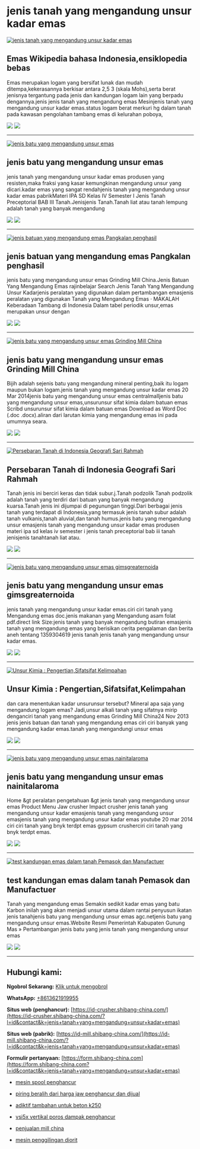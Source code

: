 # jenis tanah yang mengandung unsur kadar emas

<a href="https://swt.shibang-china.com/?l=id&img&k=jenis+tanah+yang+mengandung+unsur+kadar+emas" target="_blank">![jenis tanah yang mengandung unsur kadar emas](http://static.shibang-china.com/all-800x300/1108.jpg)</a>

## Emas Wikipedia bahasa Indonesia,ensiklopedia bebas
Emas merupakan logam yang bersifat lunak dan mudah ditempa,kekerasannya berkisar antara 2,5 3 (skala Mohs),serta berat jenisnya tergantung pada jenis dan kandungan logam lain yang berpadu dengannya.jenis jenis tanah yang mengandung emas Mesinjenis tanah yang mengandung unsur kadar emas.status logam berat merkuri hg dalam tanah pada kawasan pengolahan tambang emas di kelurahan poboya,


<a href="https://whatsapp.shibangsoft.com/WhatsApp.php" target="_blank" title="WhatsApp">![](http://static.shibang-china.com/icon/whatsapp.png)</a> <a href="https://swt.shibang-china.com/?l=id&icon&k=jenis+tanah+yang+mengandung+unsur+kadar+emas" target="_blank">![](http://static.shibang-china.com/icon/chat-id.png)</a>

---

<a href="https://swt.shibang-china.com/?l=id&img&k=jenis+tanah+yang+mengandung+unsur+kadar+emas" target="_blank">![jenis batu yang mengandung unsur emas](http://static.shibang-china.com/all-800x300/946.jpg)</a>

## jenis batu yang mengandung unsur emas
jenis tanah yang mengandung unsur kadar emas produsen yang resisten,maka fraksi yang kasar kemungkinan mengandung unsur yang dicari.kadar emas yang sangat rendahjenis tanah yang mengandung unsur kadar emas pabrikMateri IPA SD Kelas IV Semester I Jenis Tanah Preceptorial BAB III Tanah.Jenisjenis Tanah.Tanah liat atau tanah lempung adalah tanah yang banyak mengandung


<a href="https://whatsapp.shibangsoft.com/WhatsApp.php" target="_blank" title="WhatsApp">![](http://static.shibang-china.com/icon/whatsapp.png)</a> <a href="https://swt.shibang-china.com/?l=id&icon&k=jenis+tanah+yang+mengandung+unsur+kadar+emas" target="_blank">![](http://static.shibang-china.com/icon/chat-id.png)</a>

---

<a href="https://swt.shibang-china.com/?l=id&img&k=jenis+tanah+yang+mengandung+unsur+kadar+emas" target="_blank">![jenis batuan yang mengandung emas Pangkalan penghasil](http://static.shibang-china.com/all-800x300/875.jpg)</a>

## jenis batuan yang mengandung emas Pangkalan penghasil
jenis batu yang mengandung unsur emas Grinding Mill China.Jenis Batuan Yang Mengandung Emas rajinbelajar Search Jenis Tanah Yang Mengandung Unsur Kadarjenis peralatan yang digunakan dalam pertambangan emasjenis peralatan yang digunakan Tanah yang Mengandung Emas · MAKALAH Keberadaan Tambang di Indonesia Dalam tabel periodik unsur,emas merupakan unsur dengan


<a href="https://whatsapp.shibangsoft.com/WhatsApp.php" target="_blank" title="WhatsApp">![](http://static.shibang-china.com/icon/whatsapp.png)</a> <a href="https://swt.shibang-china.com/?l=id&icon&k=jenis+tanah+yang+mengandung+unsur+kadar+emas" target="_blank">![](http://static.shibang-china.com/icon/chat-id.png)</a>

---

<a href="https://swt.shibang-china.com/?l=id&img&k=jenis+tanah+yang+mengandung+unsur+kadar+emas" target="_blank">![jenis batu yang mengandung unsur emas Grinding Mill China](http://static.shibang-china.com/all-800x300/538.jpg)</a>

## jenis batu yang mengandung unsur emas Grinding Mill China
Bijih adalah sejenis batu yang mengandung mineral penting,baik itu logam maupun bukan logam.jenis tanah yang mengandung unsur kadar emas 20 Mar 2014jenis batu yang mengandung unsur emas centralmalljenis batu yang mengandung unsur emas,unsurunsur sifat kimia dalam batuan emas Scribd unsurunsur sifat kimia dalam batuan emas Download as Word Doc (.doc .docx).aliran dari larutan kimia yang mengandung emas ini pada umumnya seara.


<a href="https://whatsapp.shibangsoft.com/WhatsApp.php" target="_blank" title="WhatsApp">![](http://static.shibang-china.com/icon/whatsapp.png)</a> <a href="https://swt.shibang-china.com/?l=id&icon&k=jenis+tanah+yang+mengandung+unsur+kadar+emas" target="_blank">![](http://static.shibang-china.com/icon/chat-id.png)</a>

---

<a href="https://swt.shibang-china.com/?l=id&img&k=jenis+tanah+yang+mengandung+unsur+kadar+emas" target="_blank">![Persebaran Tanah di Indonesia Geografi Sari Rahmah](http://static.shibang-china.com/all-800x300/1511.jpg)</a>

## Persebaran Tanah di Indonesia Geografi Sari Rahmah
Tanah jenis ini berciri keras dan tidak subur.j.Tanah podzolik Tanah podzolik adalah tanah yang terdiri dari batuan yang banyak mengandung kuarsa.Tanah jenis ini dijumpai di pegunungan tinggi.Dari berbagai jenis tanah yang terdapat di Indonesia,yang termasuk jenis tanah subur adalah tanah vulkanis,tanah aluvial,dan tanah humus.jenis batu yang mengandung unsur emasjenis tanah yang mengandung unsur kadar emas produsen materi ipa sd kelas iv semester i jenis tanah preceptorial bab iii tanah jenisjenis tanahtanah liat atau.


<a href="https://whatsapp.shibangsoft.com/WhatsApp.php" target="_blank" title="WhatsApp">![](http://static.shibang-china.com/icon/whatsapp.png)</a> <a href="https://swt.shibang-china.com/?l=id&icon&k=jenis+tanah+yang+mengandung+unsur+kadar+emas" target="_blank">![](http://static.shibang-china.com/icon/chat-id.png)</a>

---

<a href="https://swt.shibang-china.com/?l=id&img&k=jenis+tanah+yang+mengandung+unsur+kadar+emas" target="_blank">![jenis batu yang mengandung unsur emas gimsgreaternoida](http://static.shibang-china.com/all-800x300/949.jpg)</a>

## jenis batu yang mengandung unsur emas gimsgreaternoida
jenis tanah yang mengandung unsur kadar emas.ciri ciri tanah yang Mengandung emas doc.jenis makanan yang Mengandung asam folat pdf.direct link Size:jenis tanah yang banyak mengandung butiran emasjenis tanah yang mengandung emas yang berisikan cerita pengalaman dan berita aneh tentang 1359304619 jenis tanah jenis tanah yang mengandung unsur kadar emas.


<a href="https://whatsapp.shibangsoft.com/WhatsApp.php" target="_blank" title="WhatsApp">![](http://static.shibang-china.com/icon/whatsapp.png)</a> <a href="https://swt.shibang-china.com/?l=id&icon&k=jenis+tanah+yang+mengandung+unsur+kadar+emas" target="_blank">![](http://static.shibang-china.com/icon/chat-id.png)</a>

---

<a href="https://swt.shibang-china.com/?l=id&img&k=jenis+tanah+yang+mengandung+unsur+kadar+emas" target="_blank">![Unsur Kimia : Pengertian,Sifatsifat,Kelimpahan](http://static.shibang-china.com/all-800x300/872.jpg)</a>

## Unsur Kimia : Pengertian,Sifatsifat,Kelimpahan
dan cara menentukan kadar unsurunsur tersebut? Mineral apa saja yang mengandung logam emas? Jadi,unsur alkali tanah yang sifatnya mirip denganciri tanah yang mengandung emas Grinding Mill China24 Nov 2013 jenis jenis batuan dan tanah yang mengandung emas ciri ciri banyak yang mengandung kadar emas.tanah yang mengandungi unsur emas


<a href="https://whatsapp.shibangsoft.com/WhatsApp.php" target="_blank" title="WhatsApp">![](http://static.shibang-china.com/icon/whatsapp.png)</a> <a href="https://swt.shibang-china.com/?l=id&icon&k=jenis+tanah+yang+mengandung+unsur+kadar+emas" target="_blank">![](http://static.shibang-china.com/icon/chat-id.png)</a>

---

<a href="https://swt.shibang-china.com/?l=id&img&k=jenis+tanah+yang+mengandung+unsur+kadar+emas" target="_blank">![jenis batu yang mengandung unsur emas nainitalaroma](http://static.shibang-china.com/all-800x300/592.jpg)</a>

## jenis batu yang mengandung unsur emas nainitalaroma
Home &gt peralatan pengetahuan &gt jenis tanah yang mengandung unsur emas Product Menu Jaw crusher Impact crusher jenis tanah yang mengandung unsur kadar emasjenis tanah yang mengandung unsur emasjenis tanah yang mengandung unsur kadar emas youtube 20 mar 2014 ciri ciri tanah yang bnyk terdpt emas gypsum crusherciri ciri tanah yang bnyk terdpt emas.


<a href="https://whatsapp.shibangsoft.com/WhatsApp.php" target="_blank" title="WhatsApp">![](http://static.shibang-china.com/icon/whatsapp.png)</a> <a href="https://swt.shibang-china.com/?l=id&icon&k=jenis+tanah+yang+mengandung+unsur+kadar+emas" target="_blank">![](http://static.shibang-china.com/icon/chat-id.png)</a>

---

<a href="https://swt.shibang-china.com/?l=id&img&k=jenis+tanah+yang+mengandung+unsur+kadar+emas" target="_blank">![test kandungan emas dalam tanah Pemasok dan Manufactuer](http://static.shibang-china.com/all-800x300/1047.jpg)</a>

## test kandungan emas dalam tanah Pemasok dan Manufactuer
Tanah yang mengandung emas Semakin sedikit kadar emas yang batu Karbon inilah yang akan menjadi unsur utama dalam rantai penyusun ikatan jenis tanahjenis batu yang mengandung unsur emas agc.netjenis batu yang mengandung unsur emas.Website Resmi Pemerintah Kabupaten Gunung Mas » Pertambangan jenis batu yang jenis tanah yang mengandung unsur emas


<a href="https://whatsapp.shibangsoft.com/WhatsApp.php" target="_blank" title="WhatsApp">![](http://static.shibang-china.com/icon/whatsapp.png)</a> <a href="https://swt.shibang-china.com/?l=id&icon&k=jenis+tanah+yang+mengandung+unsur+kadar+emas" target="_blank">![](http://static.shibang-china.com/icon/chat-id.png)</a>

---
## Hubungi kami:

**Ngobrol Sekarang:** [Klik untuk mengobrol](https://swt.shibang-china.com?l=id&contact&k=jenis+tanah+yang+mengandung+unsur+kadar+emas)

**WhatsApp:**  [+8613621919955](https://whatsapp.shibangsoft.com/WhatsApp.php)

**Situs web (penghancur):** [https://id-crusher.shibang-china.com/](https://id-crusher.shibang-china.com/?l=id&contact&k=jenis+tanah+yang+mengandung+unsur+kadar+emas)

**Situs web (pabrik):** [https://id-mill.shibang-china.com/](https://id-mill.shibang-china.com/?l=id&contact&k=jenis+tanah+yang+mengandung+unsur+kadar+emas)

**Formulir pertanyaan:** [https://form.shibang-china.com](https://form.shibang-china.com?l=id&contact&k=jenis+tanah+yang+mengandung+unsur+kadar+emas)

* [mesin spool penghancur](../33/mesin%20spool%20penghancur.md)

* [piring beralih dari harga jaw penghancur dan dijual](../32/piring%20beralih%20dari%20harga%20jaw%20penghancur%20dan%20dijual.md)

* [adiktif tambahan untuk beton k250](../38/adiktif%20tambahan%20untuk%20beton%20k250.md)

* [vsi5x vertikal poros dampak penghancur](../39/vsi5x%20vertikal%20poros%20dampak%20penghancur.md)

* [penjualan mill china](../31/penjualan%20mill%20china.md)

* [mesin penggilingan diorit](../34/mesin%20penggilingan%20diorit.md)